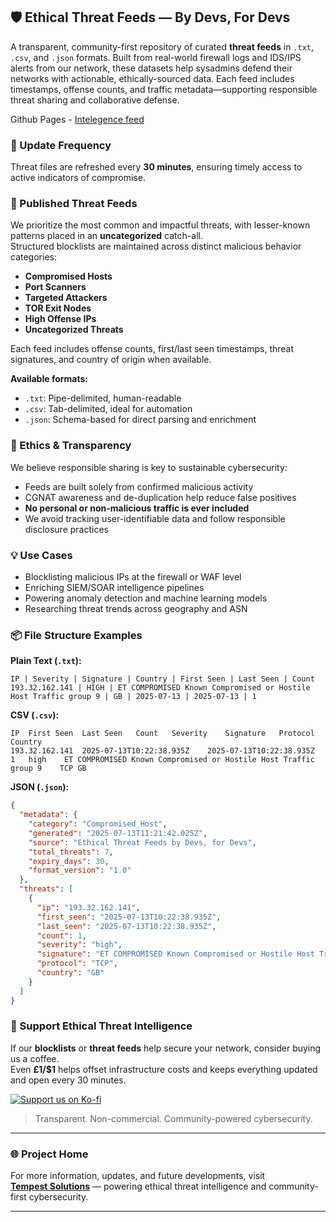 

## 🛡️ Ethical Threat Feeds — By Devs, For Devs

A transparent, community-first repository of curated **threat feeds** in `.txt`, `.csv`, and `.json` formats. Built from real-world firewall logs and IDS/IPS alerts from our network, these datasets help sysadmins defend their networks with actionable, ethically-sourced data. Each feed includes timestamps, offense counts, and traffic metadata—supporting responsible threat sharing and collaborative defense.

Github Pages - [Intelegence feed](https://tempest-solutions-company.github.io/threat-feeds/)

### 📅 Update Frequency

Threat files are refreshed every **30 minutes**, ensuring timely access to active indicators of compromise.


### 📁 Published Threat Feeds

We prioritize the most common and impactful threats, with lesser-known patterns placed in an **uncategorized** catch-all.  
Structured blocklists are maintained across distinct malicious behavior categories:

- **Compromised Hosts**  
- **Port Scanners**  
- **Targeted Attackers**  
- **TOR Exit Nodes**  
- **High Offense IPs**  
- **Uncategorized Threats**

Each feed includes offense counts, first/last seen timestamps, threat signatures, and country of origin when available.

**Available formats:**
- `.txt`: Pipe-delimited, human-readable  
- `.csv`: Tab-delimited, ideal for automation  
- `.json`: Schema-based for direct parsing and enrichment


### 🧭 Ethics & Transparency

We believe responsible sharing is key to sustainable cybersecurity:

- Feeds are built solely from confirmed malicious activity  
- CGNAT awareness and de-duplication help reduce false positives  
- **No personal or non-malicious traffic is ever included**  
- We avoid tracking user-identifiable data and follow responsible disclosure practices


### 💡 Use Cases

- Blocklisting malicious IPs at the firewall or WAF level  
- Enriching SIEM/SOAR intelligence pipelines  
- Powering anomaly detection and machine learning models  
- Researching threat trends across geography and ASN


### 📦 File Structure Examples

**Plain Text (`.txt`):**
```
IP | Severity | Signature | Country | First Seen | Last Seen | Count
193.32.162.141 | HIGH | ET COMPROMISED Known Compromised or Hostile Host Traffic group 9 | GB | 2025-07-13 | 2025-07-13 | 1
```

**CSV (`.csv`):**
```
IP	First Seen	Last Seen	Count	Severity	Signature	Protocol	Country
193.32.162.141	2025-07-13T10:22:38.935Z	2025-07-13T10:22:38.935Z	1	high	ET COMPROMISED Known Compromised or Hostile Host Traffic group 9	TCP	GB
```

**JSON (`.json`):**
```json
{
  "metadata": {
    "category": "Compromised_Host",
    "generated": "2025-07-13T11:21:42.025Z",
    "source": "Ethical Threat Feeds by Devs, for Devs",
    "total_threats": 7,
    "expiry_days": 30,
    "format_version": "1.0"
  },
  "threats": [
    {
      "ip": "193.32.162.141",
      "first_seen": "2025-07-13T10:22:38.935Z",
      "last_seen": "2025-07-13T10:22:38.935Z",
      "count": 1,
      "severity": "high",
      "signature": "ET COMPROMISED Known Compromised or Hostile Host Traffic group 9",
      "protocol": "TCP",
      "country": "GB"
    }
  ]
}
```


### 💖 Support Ethical Threat Intelligence

If our **blocklists** or **threat feeds** help secure your network, consider buying us a coffee.  
Even **£1/$1** helps offset infrastructure costs and keeps everything updated and open every 30 minutes.

[![Support us on Ko-fi](https://ko-fi.com/img/githubbutton_sm.svg)](https://ko-fi.com/J3J31HZAUU)  
> Transparent. Non-commercial. Community-powered cybersecurity.

---

### 🌐 Project Home

For more information, updates, and future developments, visit  
**[Tempest Solutions](https://tempest-solutions.org.uk/)** — powering ethical threat intelligence and community-first cybersecurity.

---

